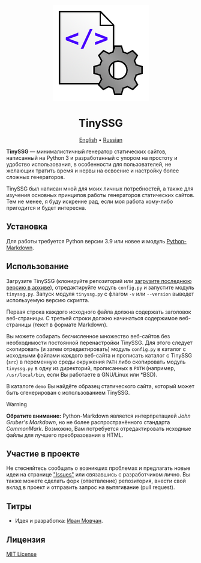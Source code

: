 <div align="center">

![TinySSG](images/logo.png)

# TinySSG

[English](README.md) &bull; [Russian](README-RU.md)

</div>

**TinySSG**&nbsp;&mdash; минималистичный генератор статических сайтов, написанный на Python 3 и разработанный с упором на простоту и удобство использования, в особенности для пользователей, не желающих тратить время и нервы на освоение и настройку более сложных генераторов.

TinySSG был написан мной для моих личных потребностей, а также для изучения основных принципов работы генераторов статических сайтов. Тем не менее, я буду искренне рад, если моя работа кому-либо пригодится и будет интересна.

## Установка

Для работы требуется Python версии 3.9 или новее и модуль [Python-Markdown](https://pypi.org/project/Markdown/).

## Использование

Загрузите TinySSG (клонируйте репозиторий или [загрузите последнюю версию в архиве](https://github.com/ivan-movchan/tinyssg/releases/latest)), отредактируйте модуль `config.py` и запустите модуль `tinyssg.py`.
Запуск модуля `tinyssg.py` с флагом `-v` или `--version` выведет используемую версию скрипта.

Первая строка каждого исходного файла должна содержать заголовок веб-страницы. С третьей строки должно начинаться содержимое веб-страницы (текст в формате Markdown).

Вы можете собирать бесчисленное множество веб-сайтов без необходимости постоянной перенастройки TinySSG. Для этого следует скопировать (и затем отредактировать) модуль `config.py` в каталог с исходными файлами каждого веб-сайта и прописать каталог с TinySSG (`src`) в переменную среды окружения `PATH` либо скопировать модуль `tinyssg.py` в одну из директорий, прописанных в `PATH` (например, `/usr/local/bin`, если Вы работаете в GNU/Linux или \*BSD).

В каталоге `demo` Вы найдёте образец статического сайта, который может быть сгенерирован с использованием TinySSG.

> [!WARNING]
> **Обратите внимание:** Python-Markdown является интерпретацией *John Gruber's Markdown*, но не более распространённого стандарта *CommonMark*. Возможно, Вам потребуется отредактировать исходные файлы для лучшего преобразования в HTML.

## Участие в проекте

Не стесняйтесь сообщать о возникших проблемах и предлагать новые идеи на странице ["Issues"](https://github.com/ivan-movchan/tinyssg/issues) или связавшись с разработчиком лично. Вы также можете сделать форк (ответвление) репозитория, внести свой вклад в проект и отправить запрос на вытягивание (pull request).

## Титры

- Идея и разработка: [Иван Мовчан](https://github.com/ivan-movchan).

## Лицензия

[MIT License](LICENSE)
